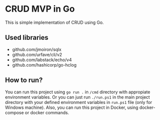 # CRUD MVP in Go
This is simple implementation of CRUD using Go.

## Used libraries
* github.com/jmoiron/sqlx
* github.com/urfave/cli/v2
* github.com/labstack/echo/v4
* github.com/hashicorp/go-hclog

## How to run?
You can run this project using `go run .` in `/cmd` directory with appropiate environment variables. Or you can just run `./run.ps1` in the main project directory with your defined environment variables in `run.ps1` file (only for Windows machine). Also, you can run this project in Docker, using docker-compose or docker commands.